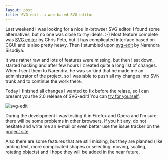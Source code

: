 ```yaml
---
layout: post
title: SVG-edit, a web based SVG editor
---
```


Last weekend I was looking for a nice in-browser SVG editor. I found some alternatives, but no one was close to my ideals. :-) Most feature complete was [SVG editor](http://www.resource-solutions.de/svgeditor/) by Chris Peto, but it has complicated interface based on CGUI and is also pretty heavy. Then I stumbled upon [svg-edit](http://code.google.com/p/svg-edit/) by Narendra Sisodiya.

It was rather raw and lots of features were missing, but then I sat down, started hacking and after few hours I created quite a long list of changes. When I sent them to Narendra, he was so kind that he made me an administrator of the project, so I was able to push all my changes into SVN trunk and to continue the work there.

Today I finished all changes I wanted to fix before the relase, so I can present you the 2.0 release of SVG-edit! You can [try for yourself](https://svg-edit.github.io/svgedit/releases/latest/editor/svg-editor.html).

![svg-edit](/assets/svg-edit.png)

During the development I was testing it in Firefox and Opera and I'm sure there will be some problems in other browsers. If you hit any, do not hesitate and write me an e-mail or even better use the issue tracker on the [project site](https://github.com/SVG-Edit/svgedit).

Also there are some features that are still missing, but they are planned (like adding text, more complicated shapes or selecting, moving, scaling, rotating objects) and I hope they will be added in the near future.
